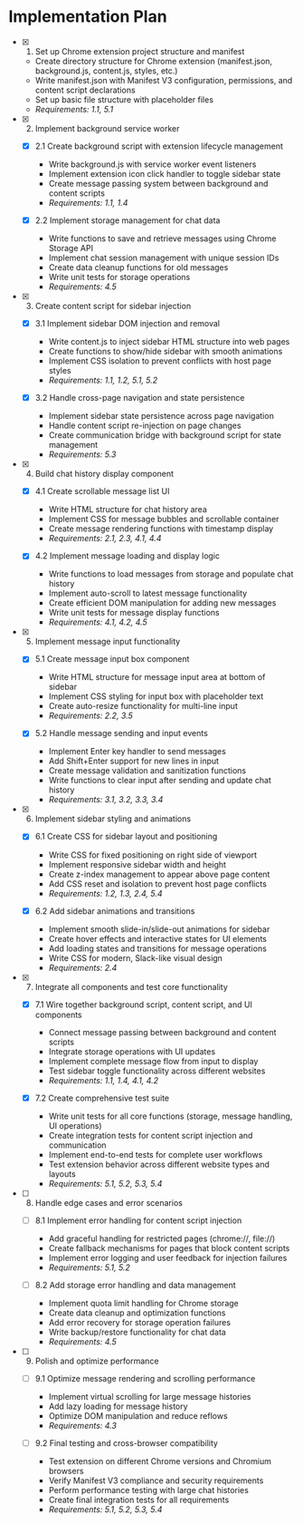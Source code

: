 # Implementation Plan

- [x] 1. Set up Chrome extension project structure and manifest
  - Create directory structure for Chrome extension (manifest.json, background.js, content.js, styles, etc.)
  - Write manifest.json with Manifest V3 configuration, permissions, and content script declarations
  - Set up basic file structure with placeholder files
  - _Requirements: 1.1, 5.1_

- [x] 2. Implement background service worker
  - [x] 2.1 Create background script with extension lifecycle management
    - Write background.js with service worker event listeners
    - Implement extension icon click handler to toggle sidebar state
    - Create message passing system between background and content scripts
    - _Requirements: 1.1, 1.4_

  - [x] 2.2 Implement storage management for chat data
    - Write functions to save and retrieve messages using Chrome Storage API
    - Implement chat session management with unique session IDs
    - Create data cleanup functions for old messages
    - Write unit tests for storage operations
    - _Requirements: 4.5_

- [x] 3. Create content script for sidebar injection
  - [x] 3.1 Implement sidebar DOM injection and removal
    - Write content.js to inject sidebar HTML structure into web pages
    - Create functions to show/hide sidebar with smooth animations
    - Implement CSS isolation to prevent conflicts with host page styles
    - _Requirements: 1.1, 1.2, 5.1, 5.2_

  - [x] 3.2 Handle cross-page navigation and state persistence
    - Implement sidebar state persistence across page navigation
    - Handle content script re-injection on page changes
    - Create communication bridge with background script for state management
    - _Requirements: 5.3_

- [x] 4. Build chat history display component
  - [x] 4.1 Create scrollable message list UI
    - Write HTML structure for chat history area
    - Implement CSS for message bubbles and scrollable container
    - Create message rendering functions with timestamp display
    - _Requirements: 2.1, 2.3, 4.1, 4.4_

  - [x] 4.2 Implement message loading and display logic
    - Write functions to load messages from storage and populate chat history
    - Implement auto-scroll to latest message functionality
    - Create efficient DOM manipulation for adding new messages
    - Write unit tests for message display functions
    - _Requirements: 4.1, 4.2, 4.5_

- [x] 5. Implement message input functionality
  - [x] 5.1 Create message input box component
    - Write HTML structure for message input area at bottom of sidebar
    - Implement CSS styling for input box with placeholder text
    - Create auto-resize functionality for multi-line input
    - _Requirements: 2.2, 3.5_

  - [x] 5.2 Handle message sending and input events
    - Implement Enter key handler to send messages
    - Add Shift+Enter support for new lines in input
    - Create message validation and sanitization functions
    - Write functions to clear input after sending and update chat history
    - _Requirements: 3.1, 3.2, 3.3, 3.4_

- [x] 6. Implement sidebar styling and animations
  - [x] 6.1 Create CSS for sidebar layout and positioning
    - Write CSS for fixed positioning on right side of viewport
    - Implement responsive sidebar width and height
    - Create z-index management to appear above page content
    - Add CSS reset and isolation to prevent host page conflicts
    - _Requirements: 1.2, 1.3, 2.4, 5.4_

  - [x] 6.2 Add sidebar animations and transitions
    - Implement smooth slide-in/slide-out animations for sidebar
    - Create hover effects and interactive states for UI elements
    - Add loading states and transitions for message operations
    - Write CSS for modern, Slack-like visual design
    - _Requirements: 2.4_

- [x] 7. Integrate all components and test core functionality
  - [x] 7.1 Wire together background script, content script, and UI components
    - Connect message passing between background and content scripts
    - Integrate storage operations with UI updates
    - Implement complete message flow from input to display
    - Test sidebar toggle functionality across different websites
    - _Requirements: 1.1, 1.4, 4.1, 4.2_

  - [x] 7.2 Create comprehensive test suite
    - Write unit tests for all core functions (storage, message handling, UI operations)
    - Create integration tests for content script injection and communication
    - Implement end-to-end tests for complete user workflows
    - Test extension behavior across different website types and layouts
    - _Requirements: 5.1, 5.2, 5.3, 5.4_

- [ ] 8. Handle edge cases and error scenarios
  - [ ] 8.1 Implement error handling for content script injection
    - Add graceful handling for restricted pages (chrome://, file://)
    - Create fallback mechanisms for pages that block content scripts
    - Implement error logging and user feedback for injection failures
    - _Requirements: 5.1, 5.2_

  - [ ] 8.2 Add storage error handling and data management
    - Implement quota limit handling for Chrome storage
    - Create data cleanup and optimization functions
    - Add error recovery for storage operation failures
    - Write backup/restore functionality for chat data
    - _Requirements: 4.5_

- [ ] 9. Polish and optimize performance
  - [ ] 9.1 Optimize message rendering and scrolling performance
    - Implement virtual scrolling for large message histories
    - Add lazy loading for message history
    - Optimize DOM manipulation and reduce reflows
    - _Requirements: 4.3_

  - [ ] 9.2 Final testing and cross-browser compatibility
    - Test extension on different Chrome versions and Chromium browsers
    - Verify Manifest V3 compliance and security requirements
    - Perform performance testing with large chat histories
    - Create final integration tests for all requirements
    - _Requirements: 5.1, 5.2, 5.3, 5.4_